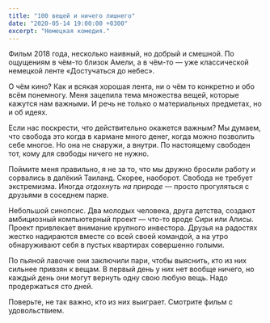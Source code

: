 ```yaml
---
title: "100 вещей и ничего лишнего"
date: "2020-05-14 19:00:00 +0300"
excerpt: "Немецкая комедия."
---
```


Фильм 2018 года, несколько наивный, но добрый и смешной. По ощущениям в чём-то близок Амели, а в чём-то — уже классической немецкой ленте «Достучаться до небес».

О чём кино? Как и всякая хорошая лента, ни о чём то конкретно и обо всём понемногу. Меня зацепила тема множества вещей, которые кажутся нам важными. И речь не только о материальных предметах, но и об идеях.

Если нас поскрести, что действительно окажется важным? Мы думаем, что свобода это когда в кармане много денег, когда можно позволить себе многое. Но она не снаружи, а внутри. По настоящему свободен тот, кому для свободы ничего не нужно.

Поймите меня правильно, я не за то, что мы дружно бросили работу и сорвались в далёкий Таиланд. Скорее, наоборот. Свобода не требует экстремизма. Иногда *отдохнуть на природе* — просто прогуляться с друзьями в соседнем парке.

Небольшой синопсис. Два молодых человека, друга детства, создают амбициозный компьютерный проект — что-то вроде Сири или Алисы. Проект привлекает внимание крупного инвестора. Друзья на радостях жестко надираются вместе со всей своей командой, а на утро обнаруживают себя в пустых квартирах совершенно голыми.

По пьяной лавочке они заключили пари, чтобы выяснить, кто из них сильнее привзян к вещам. В первый день у них нет вообще ничего, но каждый день они могут вернуть одну свою любую вещь. Надо продержаться сто дней.

Поверьте, не так важно, кто из них выиграет. Смотрите фильм с удовольствием.